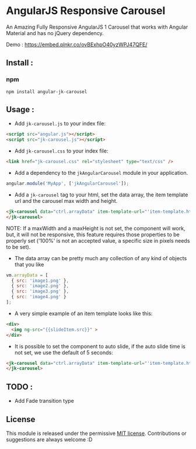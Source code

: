 # AngularJS Responsive Carousel

An Amazing Fully Responsive AngularJS 1 Carousel that works with Angular Material and has no jQuery dependency.

Demo : https://embed.plnkr.co/ovBExhpO40yzWPJ47QFE/

## Install :

### npm
`npm install angular-jk-carousel`

## Usage :

 - Add `jk-carousel.js` to your index file:
```html
<script src="angular.js"></script>
<script src="jk-carousel.js"></script>
```

 - Add `jk-carousel.css` to your index file:
```html
<link href="jk-carousel.css" rel="stylesheet" type="text/css" />
```

 - Add a dependency to the `jkAngularCarousel` module in your application.
```js
angular.module('MyApp', ['jkAngularCarousel']);
```

 - Add a `jk-carousel` tag to your html, set the data array, the item template url and the carousel max width and height.
```html
<jk-carousel data="ctrl.arrayData" item-template-url="'item-template.html'" max-width="700" max-height="400" >
</jk-carousel>
```

  NOTE: If a maxWidth and a maxHeight is not set, the component will work, but, it will not be responsive, this feature requires those properties to be properly set ('100%' is not an accepted value, a specific size in pixels needs to be set).

 - The data array can be pretty much any collection of any kind of objects that you like
```js
vm.arrayData = [
  { src: 'image1.png' },
  { src: 'image2.png' },
  { src: 'image3.png' },
  { src: 'image4.png' }
];
```
 - A very simple example of an item template looks like this:
```html
<div>
  <img ng-src="{{slideItem.src}}" >
</div>
```
 - It is possible to set the component to auto slide, if the auto slide time is not set, we use the default of 5 seconds:
 ```html
 <jk-carousel data="ctrl.arrayData" item-template-url="'item-template.html'" auto-slide="true" auto-slide-time="1000" max-width="700" max-height="400" >
 </jk-carousel>
 ```


## TODO :
 - Add Fade transition type

## License
This module is released under the permissive [MIT license](http://revolunet.mit-license.org). Contributions or suggestions are always welcome :D
